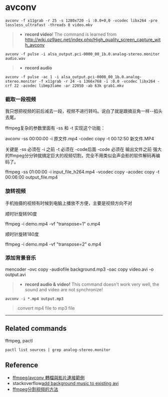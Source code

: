 # avconv

```
avconv -f x11grab -r 25 -s 1280x720 -i :0.0+0,0 -vcodec libx264 -pre lossless_ultrafast -threads 0 video.mkv
```

> * **record video**! The command is learned from http://wiki.oz9aec.net/index.php/High_quality_screen_capture_with_avconv

```
avconv -f pulse -i alsa_output.pci-0000_00_1b.0.analog-stereo.monitor audio.wav
```

> * **record audio**

```
avconv -f pulse -ac 1 -i alsa_output.pci-0000_00_1b.0.analog-stereo.monitor -f x11grab -r 24 -s 1366x768 -i :0.0 -vcodec libx264 -crf 22 -acodec libmp3lame -ar 22050 -ab 63k grab1.mkv
```

### 截取一段视频

我只想把视频的前后减去一段，视频不进行转吗。说白了就是跟摘豆角一样--掐头去尾。

ffmpeg复杂的参数里面有 -ss 和 -t 实现这个功能：

 avconv -ss 00:00:00  -i 原文件.mp4 -codec copy  -t 00:12:50 新文件.MP4

关键是
-ss 必须在 -i 之前
-t 必须在 -code后面
-code 必须在 输出文件之前
强大的ffmpeg分分钟就搞定巨大的视频切割，完全不用类似会声会影的软件解码再编码了。

ffmpeg -ss 01:00:00 -i input_file_h264.mp4 -vcodec copy -acodec copy -t 00:06:00 output_file.mp4

### 旋转视频

手机拍摄的视频有时候到电脑上播放不方便，主要是视频方向不对

顺时针旋转90度

ffmpeg -i demo.mp4 -vf "transpose=1" o.mp4

顺时针旋转180度

ffmpeg -i demo.mp4 -vf "transpose=2" o.mp4


### 添加背景音乐

mencoder -ovc copy -audiofile background.mp3 -oac copy video.avi -o output.avi

> * **record audio & video!** This command doesn't work very well, the sound and video are not synchronize!

```
avconv -i *.mp4 output.mp3
```
> convert mp4 file to mp3 file

************

## Related commands

ffmpeg, pactl

```pactl
pactl list sources | grep analog-stereo.monitor
```

## Reference

- [ffmpeg/avconv 轉檔與影片連接範例](http://rocksaying.tw/archives/22568176.html)
- stackoverflow[add background music to existing avi](http://stackoverflow.com/questions/20863703/add-background-music-to-existing-avi)
- [ffmpeg分割视频的方法](https://wuyuans.com/2012/04/ffmpeg-split)

